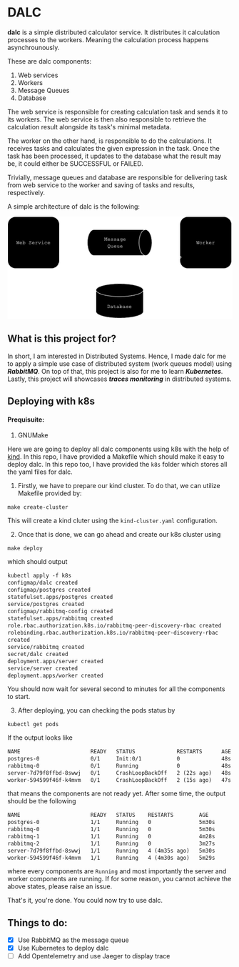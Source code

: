 # DALC
**dalc** is a simple distributed calculator service. It distributes it calculation processes to the workers. Meaning the calculation process happens asynchrounously.

These are dalc components:
1. Web services
2. Workers
3. Message Queues
4. Database

The web service is responsible for creating calculation task and sends it to its workers. The web service is then also responsible to retrieve the calculation result alongside its task's minimal metadata.

The worker on the other hand, is responsible to do the calculations. It receives tasks and calculates the given expression in the task. Once the task has been processed, it updates to the database what the result may be, it could either be SUCCESSFUL or FAILED.

Trivially, message queues and database are responsible for delivering task from web service to the worker and saving of tasks and results, respectively.

A simple architecture of dalc is the following:

<img src="static/dalc.png" />

## What is this project for?
In short, I am interested in Distributed Systems. Hence, I made dalc for me to apply a simple use case of distributed system (work queues model) using ***RabbitMQ***. On top of that, this project is also for me to learn ***Kubernetes***. Lastly, this project will showcases ***traces monitoring*** in distributed systems.

## Deploying with k8s
#### Prequisuite:
1. GNUMake

Here we are going to deploy all dalc components using k8s with the help of [kind](https://kind.sigs.k8s.io/). In this repo, I have provided a Makefile which should make it easy to deploy dalc. In this repo too, I have provided the `k8s` folder which stores all the yaml files for dalc.
1. Firstly, we have to prepare our kind cluster. To do that, we can utilize Makefile provided by:
```shell
make create-cluster
```
This will create a kind cluter using the `kind-cluster.yaml` configuration.

2. Once that is done, we can go ahead and create our k8s cluster using
```shell
make deploy
```
which should output
```shell
kubectl apply -f k8s
configmap/dalc created
configmap/postgres created
statefulset.apps/postgres created
service/postgres created
configmap/rabbitmq-config created
statefulset.apps/rabbitmq created
role.rbac.authorization.k8s.io/rabbitmq-peer-discovery-rbac created
rolebinding.rbac.authorization.k8s.io/rabbitmq-peer-discovery-rbac created
service/rabbitmq created
secret/dalc created
deployment.apps/server created
service/server created
deployment.apps/worker created
```
You should now wait for several second to minutes for all the components to start.

3. After deploying, you can checking the pods status by
```shell
kubectl get pods
```
If the output looks like
```shell
NAME                      READY   STATUS             RESTARTS      AGE
postgres-0                0/1     Init:0/1           0             48s
rabbitmq-0                0/1     Running            0             48s
server-7d79f8ffbd-8swwj   0/1     CrashLoopBackOff   2 (22s ago)   48s
worker-594599f46f-k4mvm   0/1     CrashLoopBackOff   2 (15s ago)   47s
```
that means the components are not ready yet. After some time, the output should be the following
```shell
NAME                      READY   STATUS    RESTARTS        AGE
postgres-0                1/1     Running   0               5m30s
rabbitmq-0                1/1     Running   0               5m30s
rabbitmq-1                1/1     Running   0               4m28s
rabbitmq-2                1/1     Running   0               3m27s
server-7d79f8ffbd-8swwj   1/1     Running   4 (4m35s ago)   5m30s
worker-594599f46f-k4mvm   1/1     Running   4 (4m30s ago)   5m29s
```
where every components are `Running` and most importantly the server and worker components are running. If for some reason, you cannot achieve the above states, please raise an issue.

That's it, you're done. You could now try to use dalc.

## Things to do:
- [x] Use RabbitMQ as the message queue 
- [x] Use Kubernetes to deploy dalc
- [ ] Add Opentelemetry and use Jaeger to display trace
